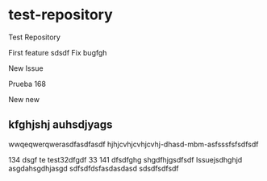 # test-repository
Test Repository

First feature
sdsdf
Fix bugfgh

New Issue

Prueba 168

New new

kfghjshj auhsdjyags
-------------------
wwqeqwerqwerasdfasdfasdf
hjhjcvhjcvhjcvhj-dhasd-mbm-asfsssfsfsdfsdf

134
dsgf
te
test32dfgdf
33
141
dfsdfghg
shgdfhjgsdfsdf
Issuejsdhghjd asgdahsgdhjasgd
sdfsdfdsfasdasdasd
sdsdfsdfsdf
